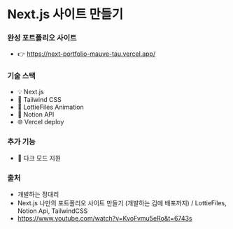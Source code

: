 # Next.js 사이트 만들기

### 완성 포트폴리오 사이트
- 👉 https://next-portfolio-mauve-tau.vercel.app/

### 기술 스택
- 💡 Next.js
- 🎨 Tailwind CSS
- 👾 LottieFiles Animation
- 📝 Notion API
- 🌐 Vercel deploy

### 추가 기능
- 🌙 다크 모드 지원

### 출처
- 개발하는 정대리
- Next.js 나만의 포트폴리오 사이트 만들기 (개발하는 김에 배포까지) / LottieFiles, Notion Api, TailwindCSS
- https://www.youtube.com/watch?v=KvoFvmu5eRo&t=6743s
